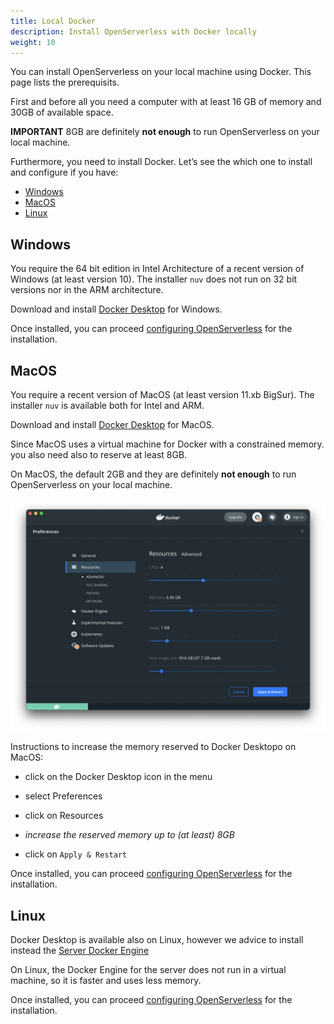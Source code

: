 ```yaml
---
title: Local Docker
description: Install OpenServerless with Docker locally
weight: 10
---
```


You can install OpenServerless on your local machine using Docker. This
page lists the prerequisits.

First and before all you need a computer with at least 16 GB of memory
and 30GB of available space.

**IMPORTANT**
8GB are definitely **not enough** to run OpenServerless on your local
machine.

Furthermore, you need to install Docker. Let’s see the which one to
install and configure if you have:

- [Windows](#windows)
- [MacOS](#macos)
- [Linux](#linux)

## Windows

You require the 64 bit edition in Intel Architecture of a recent version
of Windows (at least version 10). The installer `nuv` does not run on 32
bit versions nor in the ARM architecture.

Download and install [Docker
Desktop](https://www.docker.com/products/docker-desktop/) for Windows.

Once installed, you can proceed
[configuring OpenServerless](/docs/installation/configure/) for the
installation.

## MacOS

You require a recent version of MacOS (at least version 11.xb BigSur).
The installer `nuv` is available both for Intel and ARM.

Download and install [Docker
Desktop](https://www.docker.com/products/docker-desktop/) for MacOS.

Since MacOS uses a virtual machine for Docker with a constrained memory.
you also need also to reserve at least 8GB.

On MacOS, the default 2GB and they are definitely **not enough** to run
OpenServerless on your local machine.

![](../../images/install_docker_desktop.png)

Instructions to increase the memory reserved to Docker Desktopo on
MacOS:

- click on the Docker Desktop icon in the menu

- select Preferences

- click on Resources

- *increase the reserved memory up to (at least) 8GB*

- click on `Apply & Restart`

Once installed, you can proceed
[configuring OpenServerless](/docs/installation/configure/) for the installation.

## Linux

Docker Desktop is available also on Linux, however we advice to install
instead the [Server Docker
Engine](https://docs.docker.com/engine/install/#server)

On Linux, the Docker Engine for the server does not run in a virtual
machine, so it is faster and uses less memory.

Once installed, you can proceed
[configuring OpenServerless](/docs/installation/configure/) for the installation.
